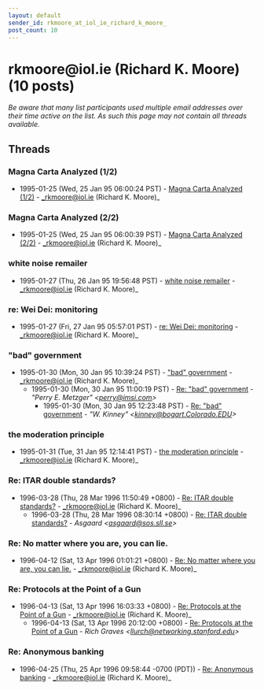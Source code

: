 ```yaml
---
layout: default
sender_id: rkmoore_at_iol_ie_richard_k_moore_
post_count: 10
---
```


# rkmoore<span>@</span>iol.ie (Richard K. Moore) (10 posts)

_Be aware that many list participants used multiple email addresses over their time active on the list. As such this page may not contain all threads available._

## Threads

### Magna Carta Analyzed (1/2)
+ 1995-01-25 (Wed, 25 Jan 95 06:00:24 PST) - [Magna Carta Analyzed (1/2)](/archive/1995/01/bce5a2b3d9c013c34808dc4cc6e5487f2bacc50997427efecc055e25895375d6) - _rkmoore@iol.ie (Richard K. Moore)_

### Magna Carta Analyzed (2/2)
+ 1995-01-25 (Wed, 25 Jan 95 06:00:39 PST) - [Magna Carta Analyzed (2/2)](/archive/1995/01/a6e89ef6ebc7e2223399682bf949cad4fbbc295d7260d1899a38dce1a5a3a1d5) - _rkmoore@iol.ie (Richard K. Moore)_

### white noise remailer
+ 1995-01-27 (Thu, 26 Jan 95 19:56:48 PST) - [white noise remailer](/archive/1995/01/f9c71292100846ef2b139138006acd9e645850bce294e8fc35a5ba0e5cb71a72) - _rkmoore@iol.ie (Richard K. Moore)_

### re: Wei Dei: monitoring
+ 1995-01-27 (Fri, 27 Jan 95 05:57:01 PST) - [re: Wei Dei: monitoring](/archive/1995/01/b1d85efeae181e3f70e3d64a6f72bdc7cefb17d4cba7d0294ad06e1d942bdf9d) - _rkmoore@iol.ie (Richard K. Moore)_

### "bad" government
+ 1995-01-30 (Mon, 30 Jan 95 10:39:24 PST) - ["bad" government](/archive/1995/01/6caf59be4199b216afad794ebcccfa02a93fff00599e4423c07cc81597ede5cc) - _rkmoore@iol.ie (Richard K. Moore)_
  + 1995-01-30 (Mon, 30 Jan 95 11:00:19 PST) - [Re: "bad" government](/archive/1995/01/63354aad5badf17d3edbea0f27bb9b5ffbe4aa93e581140c37fedaef31db717b) - _"Perry E. Metzger" \<perry@imsi.com\>_
    + 1995-01-30 (Mon, 30 Jan 95 12:23:48 PST) - [Re: "bad" government](/archive/1995/01/75fdddb016ef3dc685e41ced3ee8ce5951cab4d81b836dff7fc339c182859f8c) - _"W. Kinney" \<kinney@bogart.Colorado.EDU\>_

### the moderation principle
+ 1995-01-31 (Tue, 31 Jan 95 12:14:41 PST) - [the moderation principle](/archive/1995/01/c7436d0cf4693973d526415020a1861897852a7b3672b473c7667e091bb6dc62) - _rkmoore@iol.ie (Richard K. Moore)_

### Re: ITAR double standards?
+ 1996-03-28 (Thu, 28 Mar 1996 11:50:49 +0800) - [Re: ITAR double standards?](/archive/1996/03/050a4309039b93438d576d261a0b58d267c6b4a14a37e1a11f90ff7757af2c30) - _rkmoore@iol.ie (Richard K. Moore)_
  + 1996-03-28 (Thu, 28 Mar 1996 08:30:14 +0800) - [Re: ITAR double standards?](/archive/1996/03/456cc67c4c7acc93a3dc38134d71feea757f159d845cdc2cfca9ef6132668e90) - _Asgaard \<asgaard@sos.sll.se\>_

### Re: No matter where you are, you can lie.
+ 1996-04-12 (Sat, 13 Apr 1996 01:01:21 +0800) - [Re: No matter where you are, you can lie.](/archive/1996/04/d2663d2c383c5e8ca47deec277e6892a37d07b0631cd8cdbc5baf453bc849a44) - _rkmoore@iol.ie (Richard K. Moore)_

### Re: Protocols at the Point of a Gun
+ 1996-04-13 (Sat, 13 Apr 1996 16:03:33 +0800) - [Re: Protocols at the Point of a Gun](/archive/1996/04/c292ccd58f5706e222285979a0f185c5b63925edc23e4a2df84c0166776cb680) - _rkmoore@iol.ie (Richard K. Moore)_
  + 1996-04-13 (Sat, 13 Apr 1996 20:12:00 +0800) - [Re: Protocols at the Point of a Gun](/archive/1996/04/e86c2aafacbb488a1e9fe2961afcbe7b14d14c1e2a0bf19bcf3cab108196d5a1) - _Rich Graves \<llurch@networking.stanford.edu\>_

### Re: Anonymous banking
+ 1996-04-25 (Thu, 25 Apr 1996 09:58:44 -0700 (PDT)) - [Re: Anonymous banking](/archive/1996/04/ef5f390fd710a4e958295260015d9d146938d377e04cdcb83a6443ca8cb5a7e8) - _rkmoore@iol.ie (Richard K. Moore)_

